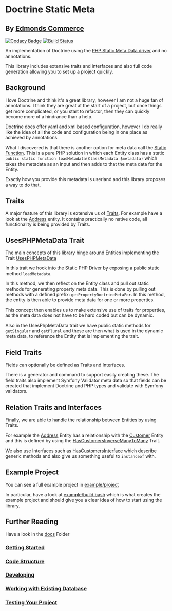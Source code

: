 # Doctrine Static Meta
## By [Edmonds Commerce](https://www.edmondscommerce.co.uk)

[![Codacy Badge](https://api.codacy.com/project/badge/Grade/00a50e56835f45b0ba32eed9c0285ede)](https://www.codacy.com/app/edmondscommerce/doctrine-static-meta?utm_source=github.com&amp;utm_medium=referral&amp;utm_content=edmondscommerce/doctrine-static-meta&amp;utm_campaign=Badge_Grade) [![Build Status](https://travis-ci.org/edmondscommerce/doctrine-static-meta.svg?branch=master)](https://travis-ci.org/edmondscommerce/doctrine-static-meta)

An implementation of Doctrine using the [PHP Static Meta Data driver](http://docs.doctrine-project.org/projects/doctrine-orm/en/latest/reference/php-mapping.html#static-function) and no annotations.

This library includes extensive traits and interfaces and also full code generation allowing you to set up a project quickly.

## Background

I love Doctrine and think it's a great library, however I am not a huge fan of annotations. I think they are great at the start of a project, but once things get more complicated, or you start to refactor, then they can quickly become more of a hindrance than a help.

Doctrine does offer yaml and xml based configuration, however I do really like the idea of all the code and configuration being in one place as achieved by annotations.

What I discovered is that there is another option for meta data call the [Static Function](http://docs.doctrine-project.org/projects/doctrine-orm/en/latest/reference/php-mapping.html#static-function). This is a pure PHP solution in which each Entity class has a static `public static function loadMetadata(ClassMetadata $metadata)` which takes the metadata as an input and then adds to that the meta data for the Entity.

Exactly how you provide this metadata is userland and this library proposes a way to do that.

## Traits

A major feature of this library is extensive us of [Traits](http://php.net/manual/en/language.oop5.traits.php). For example have a look at the [Address](./example/project/src/Entities/Address.php) entity. It contains practically no native code, all functionality is being provided by Traits.

## UsesPHPMetaData Trait

The main concepts of this library hinge around Entities implementing the Trait [UsesPHPMetaData](./src/Entity/Traits/UsesPHPMetaDataTrait.php)

In this trait we hook into the Static PHP Driver by exposing a public static method `loadMetadata`.

In this method, we then reflect on the Entity class and pull out static methods for generating property meta data. This is done by pulling out methods with a defined prefix: `getPropertyDoctrineMetaFor`. In this method, the entity is then able to provide meta data for one or more properties.

This concept then enables us to make extensive use of traits for properties, as the meta data does not have to be hard coded but can be dynamic. 

Also in the UsesPhpMetaData trait we have public static methods for `getSingular` and `getPlural` and these are then what is used in the dynamic meta data, to reference the Entity that is implementing the trait.

## Field Traits

Fields can optionally be defined as Traits and Interfaces.

There is a generator and command to support easily creating these. The field traits also implement Symfony Validator meta data so that fields can be created that implement Doctrine and PHP types and validate with Symfony validators.

## Relation Traits and Interfaces

Finally, we are able to handle the relationship between Entities by using Traits. 

For example the [Address](./example/project/src/Entities/Address.php) Entity has a relationship with the [Customer](example/project/src/Entities/Customer.php) Entity and this is defined by using the [HasCustomersInverseManyToMany](example/project/src/Entity/Relations/Customer/Traits/HasCustomers/HasCustomersInverseManyToMany.php) Trait.

We also use Interfaces such as [HasCustomersInterface](example/project/src/Entity/Relations/Customer/Interfaces/HasCustomersInterface.php) which describe generic methods and also give us something useful to `instanceof` with.

## Example Project

You can see a full example project in [example/project](example/project)

In particular, have a look at [example/build.bash](example/build.bash) which is what creates the example project and should give you a clear idea of how to start using the library.


## Further Reading

Have a look in the [docs](docs) Folder

### [Getting Started](./docs/Getting-Started.md)
### [Code Structure](./docs/Code-Structure.md)
### [Developing](./docs/Developing.md)
### [Working with Existing Database](./docs/Working-With-Existing-Database.md)
### [Testing Your Project](./docs/Testing-Your-Project.md)
